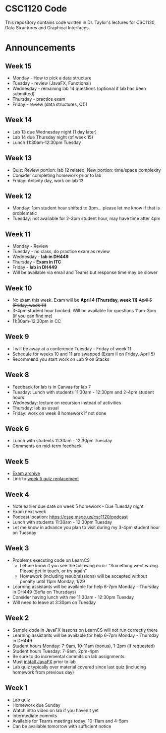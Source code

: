 # CSC1120 Code
This repository contains code written in Dr. Taylor's lectures
for CSC1120, Data Structures and Graphical Interfaces.

# Announcements

## Week 15
- Monday - How to pick a data structure
- Tuesday - review (JavaFX, Functional)
- Wednesday - remaining lab 14 questions (optional if lab has been submitted)
- Thursday - practice exam
- Friday - review (data structures, O())

## Week 14
- Lab 13 due Wednesday night (1 day later)
- Lab 14 due Thursday night (of week 15)
- Lunch 11:30am-12:30pm Tuesday

## Week 13
- Quiz: Review portion: lab 12 related, New portion: time/space complexity
- Consider completing homework prior to lab
- Friday: Activity day, work on lab 13

## Week 12
- Monday: 1pm student hour shifted to 3pm... please let me know if that is problematic
- Tuesday: not available for 2-3pm student hour, may have time after 4pm

## Week 11
- Monday - Review
- Tuesday - no class, do practice exam as review
- Wednesday - **lab in DH449**
- Thursday - **Exam in ITC**
- Friday - **lab in DH449**
- Will be available via email and Teams but response time may be slower

## Week 10
- No exam this week. Exam will be **April 4 (Thursday, week 11)** ~~April 5 (Friday, week 11)~~
- 3-4pm student hour booked. Will be available for questions 11am-3pm (if you can find me)
- 11:30am-12:30pm in CC
 
## Week 9
- I will be away at a conference Tuesday - Friday of week 11
- Schedule for weeks 10 and 11 are swapped (Exam II on Friday, April 5)
- Recommend you start work on Lab 9 on Stacks

## Week 8
- Feedback for lab is in Canvas for lab 7
- Tuesday: Lunch with students 11:30am - 12:30pm and 2-4pm student hours
- Wednesday: lecture on recursion instead of activities
- Thursday: lab as usual
- Friday: work on week 8 homework if not done

## Week 6
- Lunch with students 11:30am - 12:30pm Tuesday
- Comments on mid-term feedback

## Week 5
- [Exam archive](https://csse.msoe.us/taylor/exams)
- Link to [week 5 quiz replacement](https://forms.office.com/r/HH5JpsgW4T)

## Week 4
- Note earlier due date on week 5 homework - Due Tuesday night
- Exam next week
- Podcast location: https://csse.msoe.us/csc1120/podcast
- Lunch with students 11:30am - 12:30pm Tuesday
- Let me know in advance you plan to visit during my 3-4pm student hour on Tuesday

## Week 3
- Problems executing code on LearnCS
  - Let me know if you see the following error: "Something went wrong. Please get in touch, or try again"
  - Homework (including resubmissions) will be accepted without penalty until 11pm Monday, 1/29
- Learning assistants will be available for help 6-7pm Monday - Thursday in DH449 (Sofia on Thursdays)
- Consider having lunch with me 11:30am - 12:30pm Tuesday
- Will need to leave at 3:30pm on Tuesday

## Week 2
- Sample code in JavaFX lessons on LearnCS will not run correctly there
- Learning assistants will be available for help 6-7pm Monday - Thursday in DH449
- Student hours Monday: 7-9am, 10-11am (bonus), 1-2pm (if requested)
- Student hours Tuesday: 7-9am, 2pm-4pm
- Be sure to do incremental commits on lab assignments
- Must [install JavaFX](https://taylorial.com/tools/java) prior to lab
- Lab quiz typically over material covered since last quiz (including homework from previous day)

## Week 1
- Lab quiz
- Homework due Sunday
- Watch intro video on lab if you haven't yet
- Intermediate commits
- Available for Teams meetings today: 10-11am and 4-5pm
- Can be available tomorrow with sufficient notice


